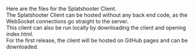 Here are the files for the Splatshooter Client.<br>
The Splatshooter Client can be hosted without any back end code, as the WebSocket connections go straight to the server.<br>
This client can also be run locally by downloading the client and opening index.html.<br>
For the first release, the client will be hosted on GitHub pages and can be downloaded.